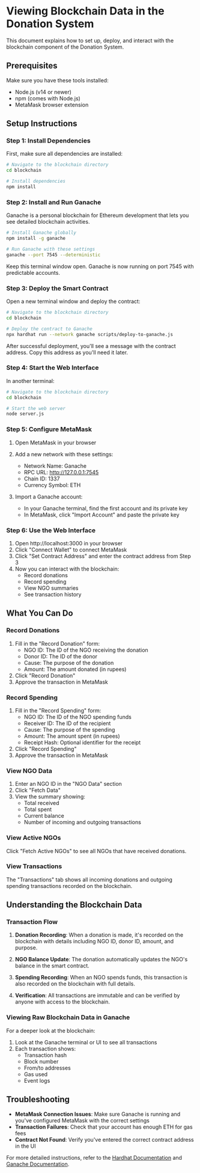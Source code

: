 # Viewing Blockchain Data in the Donation System

This document explains how to set up, deploy, and interact with the blockchain component of the Donation System.

## Prerequisites

Make sure you have these tools installed:
- Node.js (v14 or newer)
- npm (comes with Node.js)
- MetaMask browser extension

## Setup Instructions

### Step 1: Install Dependencies

First, make sure all dependencies are installed:

```bash
# Navigate to the blockchain directory
cd blockchain

# Install dependencies
npm install
```

### Step 2: Install and Run Ganache

Ganache is a personal blockchain for Ethereum development that lets you see detailed blockchain activities.

```bash
# Install Ganache globally
npm install -g ganache

# Run Ganache with these settings
ganache --port 7545 --deterministic
```

Keep this terminal window open. Ganache is now running on port 7545 with predictable accounts.

### Step 3: Deploy the Smart Contract

Open a new terminal window and deploy the contract:

```bash
# Navigate to the blockchain directory
cd blockchain

# Deploy the contract to Ganache
npx hardhat run --network ganache scripts/deploy-to-ganache.js
```

After successful deployment, you'll see a message with the contract address. Copy this address as you'll need it later.

### Step 4: Start the Web Interface

In another terminal:

```bash
# Navigate to the blockchain directory
cd blockchain

# Start the web server
node server.js
```

### Step 5: Configure MetaMask

1. Open MetaMask in your browser
2. Add a new network with these settings:
   - Network Name: Ganache
   - RPC URL: http://127.0.0.1:7545
   - Chain ID: 1337
   - Currency Symbol: ETH

3. Import a Ganache account:
   - In your Ganache terminal, find the first account and its private key
   - In MetaMask, click "Import Account" and paste the private key

### Step 6: Use the Web Interface

1. Open http://localhost:3000 in your browser
2. Click "Connect Wallet" to connect MetaMask
3. Click "Set Contract Address" and enter the contract address from Step 3
4. Now you can interact with the blockchain:
   - Record donations
   - Record spending
   - View NGO summaries
   - See transaction history

## What You Can Do

### Record Donations

1. Fill in the "Record Donation" form:
   - NGO ID: The ID of the NGO receiving the donation
   - Donor ID: The ID of the donor
   - Cause: The purpose of the donation
   - Amount: The amount donated (in rupees)
2. Click "Record Donation"
3. Approve the transaction in MetaMask

### Record Spending

1. Fill in the "Record Spending" form:
   - NGO ID: The ID of the NGO spending funds
   - Receiver ID: The ID of the recipient
   - Cause: The purpose of the spending
   - Amount: The amount spent (in rupees)
   - Receipt Hash: Optional identifier for the receipt
2. Click "Record Spending"
3. Approve the transaction in MetaMask

### View NGO Data

1. Enter an NGO ID in the "NGO Data" section
2. Click "Fetch Data"
3. View the summary showing:
   - Total received
   - Total spent
   - Current balance
   - Number of incoming and outgoing transactions

### View Active NGOs

Click "Fetch Active NGOs" to see all NGOs that have received donations.

### View Transactions

The "Transactions" tab shows all incoming donations and outgoing spending transactions recorded on the blockchain.

## Understanding the Blockchain Data

### Transaction Flow

1. **Donation Recording**: When a donation is made, it's recorded on the blockchain with details including NGO ID, donor ID, amount, and purpose.

2. **NGO Balance Update**: The donation automatically updates the NGO's balance in the smart contract.

3. **Spending Recording**: When an NGO spends funds, this transaction is also recorded on the blockchain with full details.

4. **Verification**: All transactions are immutable and can be verified by anyone with access to the blockchain.

### Viewing Raw Blockchain Data in Ganache

For a deeper look at the blockchain:

1. Look at the Ganache terminal or UI to see all transactions
2. Each transaction shows:
   - Transaction hash
   - Block number
   - From/to addresses
   - Gas used
   - Event logs

## Troubleshooting

- **MetaMask Connection Issues**: Make sure Ganache is running and you've configured MetaMask with the correct settings
- **Transaction Failures**: Check that your account has enough ETH for gas fees
- **Contract Not Found**: Verify you've entered the correct contract address in the UI

For more detailed instructions, refer to the [Hardhat Documentation](https://hardhat.org/getting-started/) and [Ganache Documentation](https://www.trufflesuite.com/docs/ganache/overview).